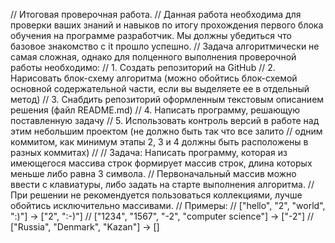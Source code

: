 // Итоговая проверочная работа.
// Данная работа необходима для проверки ваших знаний и навыков по итогу прохождения первого блока обучения на программе разработчик. Мы должны убедиться что базовое знакомство с it прошло успешно.
// Задача алгоритмически не самая сложная, однако для полценного выполнения проверочной работы необходимо:
// 1. Создать репозиторий на GitHub
// 2. Нарисовать блок-схему алгоритма (можно обойтись блок-схемой основной содержательной части, если вы выделяете ее в отдельный метод)
// 3. Снабдить репозиторий оформленным текстовым описанием решения (файл README.md)
// 4. Написать программу, решающую поставленную задачу
// 5. Использовать контроль версий в работе над этим небольшим проектом (не должно быть так что все залито
// одним коммитом, как минимум этапы 2, 3 и 4 должны быть расположены в разных коммитах)
//
// Задача: Написать программу, которая из имеющегося массива строк формирует массив строк, длина которых меньше либо равна 3 символа. 
// Первоначальный массив можно ввести с клавиатуры, либо задать на старте выполнения алгоритма. 
// При решении не рекомендуется пользоваться коллекциями, лучше обойтись исключительно массивами.
// Примеры:
// ["hello", "2", "world", ":)"] -> ["2", ":-)"]
// ["1234", "1567", "-2", "computer science"] -> ["-2"]
// ["Russia", "Denmark", "Kazan"] -> []